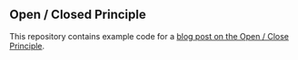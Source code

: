 ## Open / Closed Principle

This repository contains example code for a [blog post on the Open / Close Principle](https://www.freecodecamp.org/news/open-closed-principle/).
